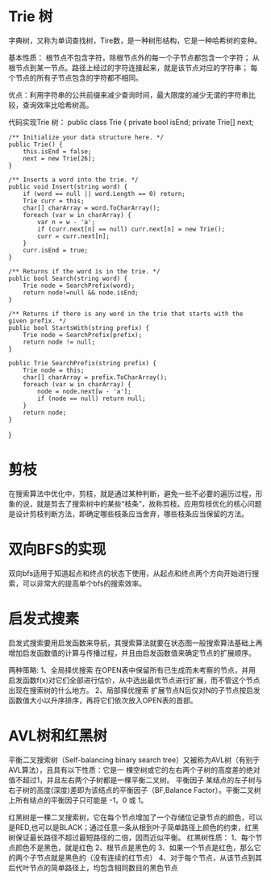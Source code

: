 # Trie 树
  字典树，又称为单词查找树，Tire数，是一种树形结构，它是一种哈希树的变种。

  基本性质：
  根节点不包含字符，除根节点外的每一个子节点都包含一个字符；
  从根节点到某一节点。路径上经过的字符连接起来，就是该节点对应的字符串；
  每个节点的所有子节点包含的字符都不相同。

  优点：利用字符串的公共前缀来减少查询时间，最大限度的减少无谓的字符串比较，查询效率比哈希树高。
  
  代码实现Trie 树：
  public class Trie {
    private bool isEnd;
    private Trie[] next;

    /** Initialize your data structure here. */
    public Trie() {
        this.isEnd = false;
        next = new Trie[26];
    }
    
    /** Inserts a word into the trie. */
    public void Insert(string word) {
        if (word == null || word.Length == 0) return;
        Trie curr = this;
        char[] charArray = word.ToCharArray();
        foreach (var w in charArray) {
            var n = w - 'a';
            if (curr.next[n] == null) curr.next[n] = new Trie();
            curr = curr.next[n];
        }
        curr.isEnd = true;
    }
    
    /** Returns if the word is in the trie. */
    public bool Search(string word) {
        Trie node = SearchPrefix(word);
        return node!=null && node.isEnd;
    }
    
    /** Returns if there is any word in the trie that starts with the given prefix. */
    public bool StartsWith(string prefix) {
        Trie node = SearchPrefix(prefix);
        return node != null;
    }

    public Trie SearchPrefix(string prefix) {
        Trie node = this;
        char[] charArray = prefix.ToCharArray();
        foreach (var w in charArray) {
            node = node.next[w - 'a'];
            if (node == null) return null;
        }
        return node;
    }
  }

# 剪枝 
  在搜索算法中优化中，剪枝，就是通过某种判断，避免一些不必要的遍历过程，形象的说，就是剪去了搜索树中的某些“枝条”，故称剪枝。应用剪枝优化的核心问题是设计剪枝判断方法，即确定哪些枝条应当舍弃，哪些枝条应当保留的方法。

# 双向BFS的实现
  双向bfs适用于知道起点和终点的状态下使用，从起点和终点两个方向开始进行搜索，可以非常大的提高单个bfs的搜索效率。

# 启发式搜素
  启发式搜索要用启发函数来导航，其搜索算法就要在状态图一般搜索算法基础上再增加启发函数值的计算与传播过程，并且由启发函数值来确定节点的扩展顺序。
  
  两种策略:
  1、全局择优搜索
  在OPEN表中保留所有已生成而未考察的节点，并用启发函数f(x)对它们全部进行估价，从中选出最优节点进行扩展，而不管这个节点出现在搜索树的什么地方。
  2、局部择优搜索
  扩展节点N后仅对N的子节点按启发函数值大小以升序排序，再将它们依次放入OPEN表的首部。


# AVL树和红黑树
  平衡二叉搜索树（Self-balancing binary search tree）又被称为AVL树（有别于AVL算法），且具有以下性质：它是一 棵空树或它的左右两个子树的高度差的绝对值不超过1，并且左右两个子树都是一棵平衡二叉树。
  平衡因子
  某结点的左子树与右子树的高度(深度)差即为该结点的平衡因子（BF,Balance Factor）。平衡二叉树上所有结点的平衡因子只可能是 -1，0 或 1。

  红黑树是一棵二叉搜索树，它在每个节点增加了一个存储位记录节点的颜色，可以是RED,也可以是BLACK；通过任意一条从根到叶子简单路径上颜色的约束，红黑树保证最长路径不超过最短路径的二倍，因而近似平衡。
  红黑树性质：
  1、每个节点颜色不是黑色，就是红色
  2、根节点是黑色的
  3、如果一个节点是红色，那么它的两个子节点就是黑色的（没有连续的红节点）
  4、对于每个节点，从该节点到其后代叶节点的简单路径上，均包含相同数目的黑色节点

